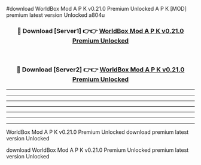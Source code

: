 #download WorldBox Mod A P K v0.21.0 Premium Unlocked  A P K [MOD] premium latest version Unlocked a804u 



<div align="center">
<h3>🔴 Download [Server1] 👉👉 <a href="https://apkdownload2.web.app/">WorldBox Mod A P K v0.21.0 Premium Unlocked </a></h3><br>

<h3>🔴 Download [Server2] 👉👉 <a href="https://apkdownload2.web.app/">WorldBox Mod A P K v0.21.0 Premium Unlocked </a></h3>
</div>





----------------------------------------------------------

----------------------------------------------------------

----------------------------------------------------------

----------------------------------------------------------

----------------------------------------------------------

----------------------------------------------------------

----------------------------------------------------------

WorldBox Mod A P K v0.21.0 Premium Unlocked  download premium latest version Unlocked

download WorldBox Mod A P K v0.21.0 Premium Unlocked  premium latest version Unlocked

